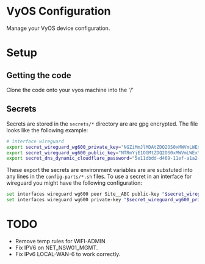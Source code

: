 # VyOS Configuration

Manage your VyOS device configuration.

# Setup

## Getting the code

Clone the code onto your vyos machine into the '/'

## Secrets

Secrets are stored in the `secrets/*` directory are are gpg encrypted. The file looks like the following example:

```bash
# interface wireguard
export secret_wireguard_wg600_private_key="NGZiMmJlMDAtZDQ2OS0xMWVmLWExYTItODRhOTNlNzM0ODI3Cg=="
export secret_wireguard_wg600_public_key="NTRmYjE1OGMtZDQ2OS0xMWVmLWExYTItODRhOTNlNzM0ODI3Cg=="
export secret_dns_dynamic_cloudflare_password="5e11dbdd-d469-11ef-a1a2-84a93e734827"
```

These export the secrets are environment variables are are substuted into any lines in the `config-parts/*.sh` files.
To use a secret in an interface for wireguard you might have the following configuration:

```bash
set interfaces wireguard wg600 peer Site__ABC public-key "$secret_wireguard_wg600_public_key"
set interfaces wireguard wg600 private-key "$secret_wireguard_wg600_private_key"
```

# TODO
* Remove temp rules for WIFI-ADMIN
* Fix IPV6 on NET_NSW01_MGMT.
* Fix IPv6 LOCAL-WAN-6 to work correctly.